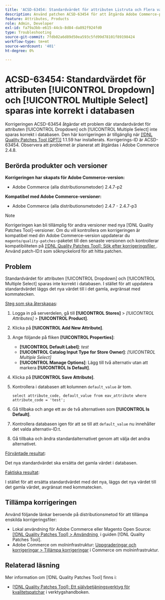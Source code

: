 ```yaml
---
title: 'ACSD-63454: Standardvärdet för attributen Listruta och Flera val sparas inte korrekt i databasen'
description: Använd patchen ACSD-63454 för att åtgärda Adobe Commerce-problemet där standardvärdet för en listruta och flera val inte sparas korrekt i databasen.
feature: Attributes, Products
role: Admin, Developer
exl-id: fa79a3bb-e615-44cb-8d84-da892f924fd0
type: Troubleshooting
source-git-commit: 7fdb02a6d89d50ea593c5fd99d78101f89198424
workflow-type: tm+mt
source-wordcount: '401'
ht-degree: 0%

---
```


# ACSD-63454: Standardvärdet för attributen [!UICONTROL Dropdown] och [!UICONTROL Multiple Select] sparas inte korrekt i databasen

Korrigeringen ACSD-63454 åtgärdar ett problem där standardvärdet för attributen [!UICONTROL Dropdown] och [!UICONTROL Multiple Select] inte sparas korrekt i databasen. Den här korrigeringen är tillgänglig när [[!DNL Quality Patches Tool (QPT)]](/help/tools/quality-patches-tool/quality-patches-tool-to-self-serve-quality-patches.md) 1.1.59 har installerats. Korrigerings-ID är ACSD-63454. Observera att problemet är planerat att åtgärdas i Adobe Commerce 2.4.8.

## Berörda produkter och versioner

**Korrigeringen har skapats för Adobe Commerce-version:**

* Adobe Commerce (alla distributionsmetoder) 2.4.7-p2

**Kompatibel med Adobe Commerce-versioner:**

* Adobe Commerce (alla distributionsmetoder) 2.4.7 - 2.4.7-p3

>[!NOTE]
>
>Korrigeringen kan bli tillämplig för andra versioner med nya [!DNL Quality Patches Tool]-versioner. Om du vill kontrollera om korrigeringen är kompatibel med din Adobe Commerce-version uppdaterar du `magento/quality-patches`-paketet till den senaste versionen och kontrollerar kompatibiliteten på [[!DNL Quality Patches Tool]: Sök efter korrigeringsfiler &#x200B;](https://experienceleague.adobe.com/tools/commerce-quality-patches/index.html?lang=sv-SE). Använd patch-ID:t som söknyckelord för att hitta patchen.

## Problem

Standardvärdet för attributen [!UICONTROL Dropdown] och [!UICONTROL Multiple Select] sparas inte korrekt i databasen. I stället för att uppdatera standardvärdet läggs det nya värdet till i det gamla, avgränsat med kommatecken.

<u>Steg som ska återskapas</u>:

1. Logga in på serverdelen, gå till **[!UICONTROL Stores]** > *[!UICONTROL Attributes]* > **[!UICONTROL Product]**.
1. Klicka på **[!UICONTROL Add New Attribute]**.
1. Ange följande på fliken **[!UICONTROL Properties]**:
   * **[!UICONTROL Default Label]**: *test*
   * **[!UICONTROL Catalog Input Type for Store Owner]**: *[!UICONTROL Multiple Select]*
   * **[!UICONTROL Manage Options]**: Lägg till två alternativ utan att markera **[!UICONTROL Is Default]**.
1. Klicka på **[!UICONTROL Save Attribute]**.
1. Kontrollera i databasen att kolumnen `default_value` är tom.

   `select attribute_code, default_value from eav_attribute where attribute_code = 'test';`

1. Gå tillbaka och ange ett av de två alternativen som **[!UICONTROL Is Default]**.
1. Kontrollera databasen igen för att se till att `default_value` nu innehåller det valda alternativ-ID:t.
1. Gå tillbaka och ändra standardalternativet genom att välja det andra alternativet.

<u>Förväntade resultat</u>:

Det nya standardvärdet ska ersätta det gamla värdet i databasen.

<u>Faktiska resultat</u>:

I stället för att ersätta standardvärdet med det nya, läggs det nya värdet till det gamla värdet, avgränsat med kommatecken.

## Tillämpa korrigeringen

Använd följande länkar beroende på distributionsmetod för att tillämpa enskilda korrigeringsfiler:

* Lokal användning för Adobe Commerce eller Magento Open Source: [[!DNL Quality Patches Tool] > Användning &#x200B;](/help/tools/quality-patches-tool/usage.md) i guiden [!DNL Quality Patches Tool].
* Adobe Commerce om molninfrastruktur: [Uppgraderingar och korrigeringar > Tillämpa korrigeringar](https://experienceleague.adobe.com/docs/commerce-cloud-service/user-guide/develop/upgrade/apply-patches.html?lang=sv-SE) i Commerce om molninfrastruktur.

## Relaterad läsning

Mer information om [!DNL Quality Patches Tool] finns i:

* [[!DNL Quality Patches Tool]: Ett självbetjäningsverktyg för kvalitetspatchar](/help/tools/quality-patches-tool/quality-patches-tool-to-self-serve-quality-patches.md) i verktygshandboken.
